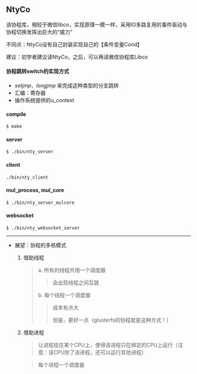 ## NtyCo

该协程库，相较于微信libco，实现原理一模一样，采用IO多路复用的事件驱动与协程切换发挥出巨大的“威力”

不同点：NtyCo没有自己封装实现自己的【条件变量Cond】

建议：初学者建议读NtyCo，之后，可以再读微信协程库Libco



#### 协程跳转switch的实现方式

- *setjmp*、*longjmp* 来完成这种类型的分支跳转
- 汇编：寄存器
- 操作系统提供的u_context

#### compile

```
$ make
```


#### server 
```
$ ./bin/nty_server
```
#### client
```
./bin/nty_client
```

#### mul_process, mul_core
```
$ ./bin/nty_server_mulcore
```
#### websocket
```
$ ./bin/nty_websocket_server
```



---

- 展望：协程的多核模式

  1. 借助线程

     > a. 所有的线程共用一个调度器
     >
     > > 会出现线程之间互跳
     >
     > b. 每个线程一个调度器
     >
     > > 成本有点大
     > >
     > > 但是，更好一点（glusterfs的协程就是这种方式！）

  2. 借助进程

     > 让进程挂在某个CPU上，使得该进程只在绑定的CPU上运行（注意：该CPU除了该进程，还可以运行其他进程）

     > 每个进程一个调度器